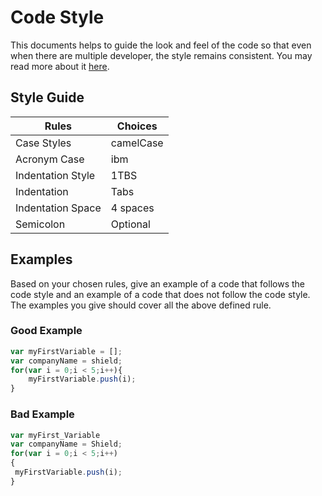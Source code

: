 # Code Style

This documents helps to guide the look and feel of the code so that even when there are multiple developer, the style remains consistent. You may read more about it [here](https://javascript.info/coding-style).

## Style Guide

| Rules             | Choices                         |
| ----------------- | ------------------------------- |
| Case Styles       | camelCase                       |
| Acronym Case      | ibm                             |
| Indentation Style | 1TBS                            |
| Indentation       | Tabs                            |
| Indentation Space | 4 spaces                        |
| Semicolon         | Optional                        |

## Examples

Based on your chosen rules, give an example of a code that follows the code style and an example of a code that does not follow the code style. The examples you give should cover all the above defined rule.

### Good Example

```js
var myFirstVariable = [];
var companyName = shield;
for(var i = 0;i < 5;i++){
    myFirstVariable.push(i);
}
```

### Bad Example

```js
var myFirst_Variable
var companyName = Shield;
for(var i = 0;i < 5;i++)
{
 myFirstVariable.push(i);
}
```
